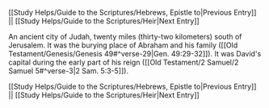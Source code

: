 [[Study Helps/Guide to the Scriptures/Hebrews, Epistle to|Previous Entry]]  ||  [[Study Helps/Guide to the Scriptures/Heir|Next Entry]]

 An ancient city of Judah, twenty miles (thirty-two kilometers) south of Jerusalem. It was the burying place of Abraham and his family ([[Old Testament/Genesis/Genesis 49#^verse-29|Gen. 49:29-32]]). It was David's capital during the early part of his reign ([[Old Testament/2 Samuel/2 Samuel 5#^verse-3|2 Sam. 5:3-5]]).

[[Study Helps/Guide to the Scriptures/Hebrews, Epistle to|Previous Entry]]  ||  [[Study Helps/Guide to the Scriptures/Heir|Next Entry]]